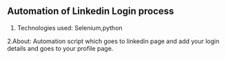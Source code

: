 ## Automation of Linkedin Login process

1. Technologies used: Selenium,python

2.About:
Automation script which goes to linkedin page and add your login details and goes to your profile page.
